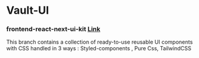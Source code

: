 # Vault-UI


### frontend-react-next-ui-kit [Link](https://github.com/mohamedhemidi/vault/tree/frontend-react-next-ui-kit)

This branch contains a collection of ready-to-use reusable UI components with CSS handled in 3 ways : Styled-components , Pure Css, TailwindCSS



